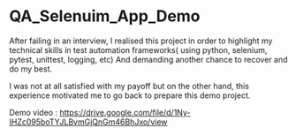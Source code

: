# QA_Selenuim_App_Demo

After failing in an interview, I realised this project in order to highlight my technical skills in test automation frameworks( using python, selenium, pytest, unittest, logging, etc)
And demanding another chance  to recover and do my best.

I was not at all satisfied with my payoff but on the other hand, this experience motivated me to go back to prepare this demo project.

Demo video : https://drive.google.com/file/d/1Ny-IHZc095boTYJLBvmGjQnGm46BhJxo/view


